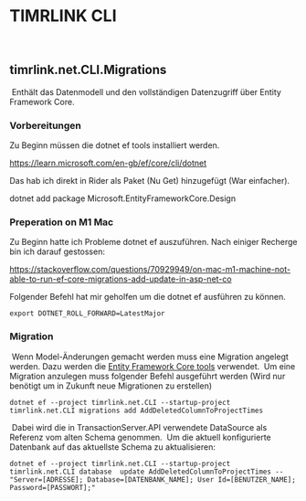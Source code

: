 # TIMRLINK CLI
​
​
## timrlink.net.CLI.Migrations
​
Enthält das Datenmodell und den vollständigen Datenzugriff über Entity Framework Core.
​
### Vorbereitungen

Zu Beginn müssen die dotnet ef tools installiert werden.

https://learn.microsoft.com/en-gb/ef/core/cli/dotnet

Das hab ich direkt in Rider als Paket (Nu Get) hinzugefügt (War einfacher).

dotnet add package Microsoft.EntityFrameworkCore.Design

### Preperation on M1 Mac

Zu Beginn hatte ich Probleme dotnet ef auszuführen. Nach einiger Recherge bin ich darauf gestossen:

https://stackoverflow.com/questions/70929949/on-mac-m1-machine-not-able-to-run-ef-core-migrations-add-update-in-asp-net-co

Folgender Befehl hat mir geholfen um die dotnet ef ausführen zu können. 

```
export DOTNET_ROLL_FORWARD=LatestMajor
```

### Migration
​
Wenn Model-Änderungen gemacht werden muss eine Migration angelegt werden.
Dazu werden die [Entity Framework Core tools](https://docs.microsoft.com/en-gb/ef/core/miscellaneous/cli/dotnet) verwendet. 
​
Um eine Migration anzulegen muss folgender Befehl ausgeführt werden (Wird nur benötigt um in Zukunft neue Migrationen zu erstellen)
​
```
dotnet ef --project timrlink.net.CLI --startup-project timrlink.net.CLI migrations add AddDeletedColumnToProjectTimes 
```
​
Dabei wird die in TransactionServer.API verwendete DataSource als Referenz vom alten Schema genommen.
​
Um die aktuell konfigurierte Datenbank auf das aktuellste Schema zu aktualisieren:
​
```
dotnet ef --project timrlink.net.CLI --startup-project timrlink.net.CLI database  update AddDeletedColumnToProjectTimes -- "Server=[ADRESSE]; Database=[DATENBANK_NAME]; User Id=[BENUTZER_NAME]; Password=[PASSWORT];"

```